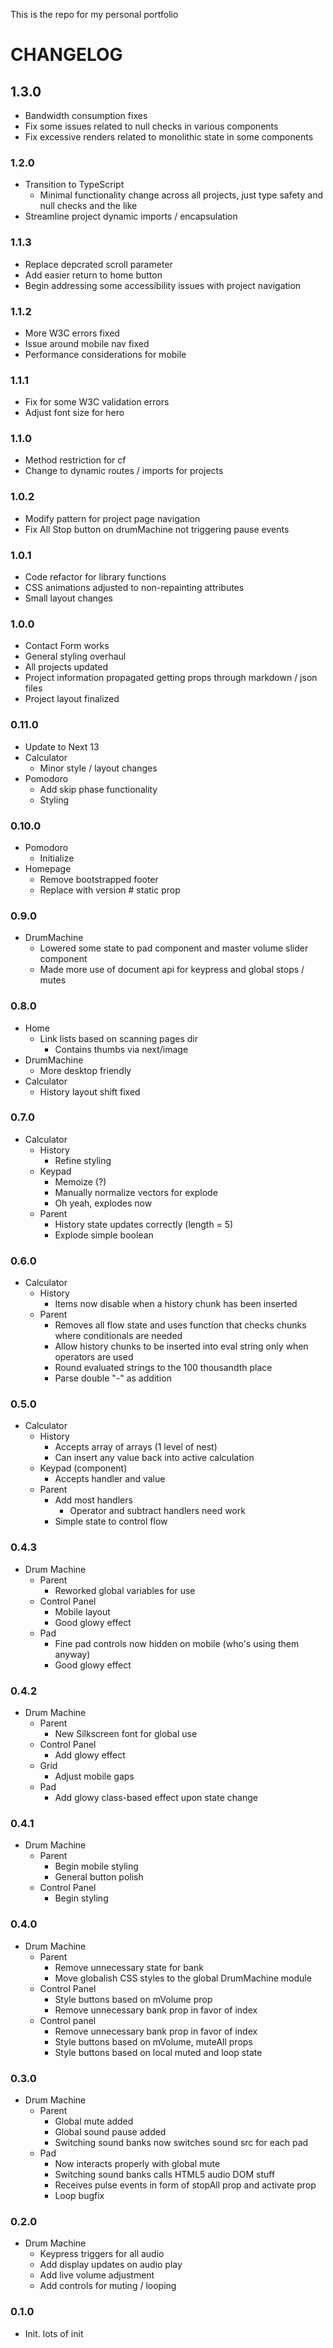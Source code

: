 This is the repo for my personal portfolio

# CHANGELOG

## 1.3.0
  - Bandwidth consumption fixes
  - Fix some issues related to null checks in various components
  - Fix excessive renders related to monolithic state in some components

### 1.2.0
  - Transition to TypeScript
    - Minimal functionality change across all projects, just type safety and null checks and the like
  - Streamline project dynamic imports / encapsulation

### 1.1.3
  - Replace depcrated scroll parameter
  - Add easier return to home button
  - Begin addressing some accessibility issues with project navigation

### 1.1.2
  - More W3C errors fixed
  - Issue around mobile nav fixed
  - Performance considerations for mobile

### 1.1.1
  - Fix for some W3C validation errors
  - Adjust font size for hero

### 1.1.0
  - Method restriction for cf
  - Change to dynamic routes / imports for projects

### 1.0.2
  - Modify pattern for project page navigation
  - Fix All Stop button on drumMachine not triggering pause events

### 1.0.1
  - Code refactor for library functions
  - CSS animations adjusted to non-repainting attributes
  - Small layout changes

### 1.0.0
  - Contact Form works
  - General styling overhaul
  - All projects updated
  - Project information propagated getting props through markdown / json files
  - Project layout finalized

### 0.11.0
  - Update to Next 13
  - Calculator
    - Minor style / layout changes
  - Pomodoro
    - Add skip phase functionality
    - Styling

### 0.10.0
  - Pomodoro
    - Initialize
  - Homepage
    - Remove bootstrapped footer
    - Replace with version # static prop

### 0.9.0
  - DrumMachine
    - Lowered some state to pad component and master volume slider component
    - Made more use of document api for keypress and global stops / mutes

### 0.8.0
  - Home
    - Link lists based on scanning pages dir
      - Contains thumbs via next/image
  - DrumMachine
    - More desktop friendly
  - Calculator
    - History layout shift fixed

### 0.7.0
  - Calculator
    - History
      - Refine styling
    - Keypad
      - Memoize (?)
      - Manually normalize vectors for explode
      - Oh yeah, explodes now
    - Parent
      - History state updates correctly (length = 5)
      - Explode simple boolean

### 0.6.0
  - Calculator
    - History
      - Items now disable when a history chunk has been inserted
    - Parent
      - Removes all flow state and uses function that checks chunks where conditionals are needed
      - Allow history chunks to be inserted into eval string only when operators are used
      - Round evaluated strings to the 100 thousandth place
      - Parse double "-" as addition

### 0.5.0
  - Calculator
    - History
      - Accepts array of arrays (1 level of nest)
      - Can insert any value back into active calculation
    - Keypad (component)
      - Accepts handler and value
    - Parent
      - Add most handlers
        - Operator and subtract handlers need work
      - Simple state to control flow

### 0.4.3
  - Drum Machine
    - Parent
      - Reworked global variables for use
    - Control Panel
      - Mobile layout
      - Good glowy effect
    - Pad
      - Fine pad controls now hidden on mobile (who's using them anyway)
      - Good glowy effect

### 0.4.2
  - Drum Machine
    - Parent
      - New Silkscreen font for global use
    - Control Panel
      - Add glowy effect
    - Grid
      - Adjust mobile gaps
    - Pad
      - Add glowy class-based effect upon state change

### 0.4.1
  - Drum Machine
    - Parent
      - Begin mobile styling
      - General button polish
    - Control Panel
      - Begin styling

### 0.4.0
  - Drum Machine
    - Parent
      - Remove unnecessary state for bank
      - Move globalish CSS styles to the global DrumMachine module
    - Control Panel
      - Style buttons based on mVolume prop
      - Remove unnecessary bank prop in favor of index
    - Control panel
      - Remove unnecessary bank prop in favor of index
      - Style buttons based on mVolume, muteAll props
      - Style buttons based on local muted and loop state

### 0.3.0
  - Drum Machine
    - Parent
      - Global mute added
      - Global sound pause added
      - Switching sound banks now switches sound src for each pad
    - Pad
      - Now interacts properly with global mute
      - Switching sound banks calls HTML5 audio DOM stuff
      - Receives pulse events in form of stopAll prop and activate prop
      - Loop bugfix

### 0.2.0
  - Drum Machine
    - Keypress triggers for all audio
    - Add display updates on audio play
    - Add live volume adjustment
    - Add controls for muting / looping

### 0.1.0
  - Init. lots of init
